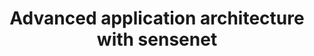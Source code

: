 ---
title: Advanced application architecture with sensenet
metaTitle: "sensenet Tutorials - Advanced application architecture "
metaDescription: "This tutorial shows you the recommended application architecture for advanced applications built with sensenet."
---